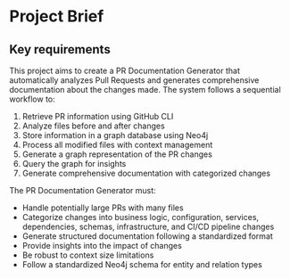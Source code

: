 # Project Brief

## Key requirements

This project aims to create a PR Documentation Generator that automatically analyzes Pull Requests and generates comprehensive documentation about the changes made. The system follows a sequential workflow to:

1. Retrieve PR information using GitHub CLI
2. Analyze files before and after changes
3. Store information in a graph database using Neo4j
4. Process all modified files with context management
5. Generate a graph representation of the PR changes
6. Query the graph for insights
7. Generate comprehensive documentation with categorized changes

The PR Documentation Generator must:

- Handle potentially large PRs with many files
- Categorize changes into business logic, configuration, services, dependencies, schemas, infrastructure, and CI/CD pipeline changes
- Generate structured documentation following a standardized format
- Provide insights into the impact of changes
- Be robust to context size limitations
- Follow a standardized Neo4j schema for entity and relation types
